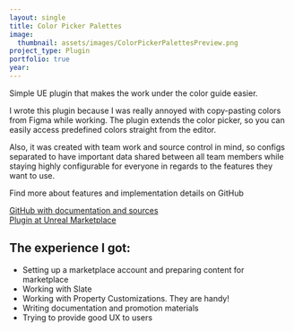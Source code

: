 ```yaml
---
layout: single
title: Color Picker Palettes
image:
  thumbnail: assets/images/ColorPickerPalettesPreview.png
project_type: Plugin
portfolio: true
year:
---
```


Simple UE plugin that makes the work under the color guide easier.

I wrote this plugin because I was really annoyed with copy-pasting colors from Figma while working. The plugin extends the color picker, so you can easily access predefined colors straight from the editor.

Also, it was created with team work and source control in mind, so configs separated to have important data shared between all team members while staying highly configurable for everyone in regards to the features they want to use.

Find more about features and implementation details on GitHub 

[GitHub with documentation and sources](https://github.com/Yvidge/UEColorPickerPalette)  
[Plugin at Unreal Marketplace](https://www.unrealengine.com/marketplace/en-US/product/color-picker-palettes)

## The experience I got:  
- Setting up a marketplace account and preparing content for marketplace
- Working with Slate
- Working with Property Customizations. They are handy!
- Writing documentation and promotion materials
- Trying to provide good UX to users